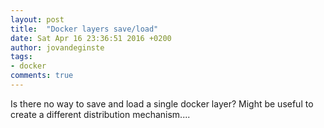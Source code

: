 ```yaml
---
layout: post
title:  "Docker layers save/load"
date: Sat Apr 16 23:36:51 2016 +0200
author: jovandeginste
tags:
- docker
comments: true
---
```


Is there no way to save and load a single docker layer? Might be useful to create a different distribution mechanism....
